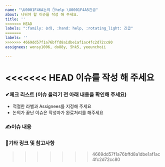 ```yaml
---
name: "\U0001F46A논의 ✋help \U0001F4A5긴급"
about: 나눠야 할 이슈를 작성 해 주세요.
title: ''
<<<<<<< HEAD
labels: ":family: 논의, :hand: help, :rotating_light: 긴급"
=======
labels: ''
>>>>>>> 4669dd57f1a76bffd8a1dbe1af1ac4fc2d72cc80
assignees: wonsy1006, do88y, 5hk5, yeeunchoii

---
```


<<<<<<< HEAD
**이슈를 작성 해 주세요**
=======
### ✔체크 리스트 (이슈 올리기 전 아래 내용을 확인해 주세요)
- 적절한 라벨과 Assignees를 지정해 주세요
- 논의가 끝난 이슈은 작성자가 완료처리를 해주세요

### ✍이슈 내용


### 🎸기타 링크 및 참고사항
>>>>>>> 4669dd57f1a76bffd8a1dbe1af1ac4fc2d72cc80
